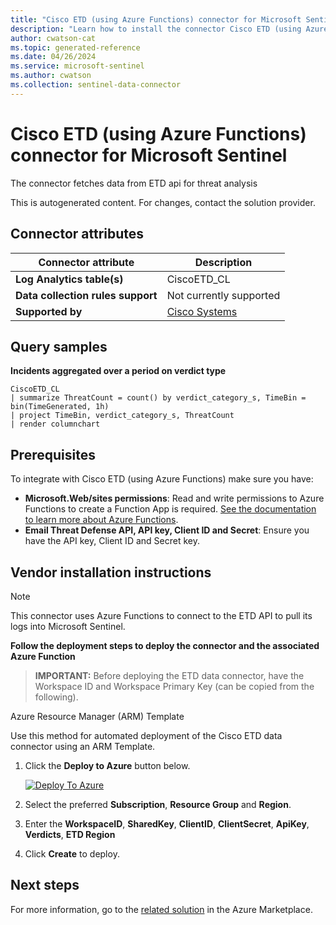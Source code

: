 ```yaml
---
title: "Cisco ETD (using Azure Functions) connector for Microsoft Sentinel"
description: "Learn how to install the connector Cisco ETD (using Azure Functions) to connect your data source to Microsoft Sentinel."
author: cwatson-cat
ms.topic: generated-reference
ms.date: 04/26/2024
ms.service: microsoft-sentinel
ms.author: cwatson
ms.collection: sentinel-data-connector
---
```


# Cisco ETD (using Azure Functions) connector for Microsoft Sentinel

The connector fetches data from ETD api for threat analysis

This is autogenerated content. For changes, contact the solution provider.

## Connector attributes

| Connector attribute | Description |
| --- | --- |
| **Log Analytics table(s)** | CiscoETD_CL<br/> |
| **Data collection rules support** | Not currently supported |
| **Supported by** | [Cisco Systems]() |

## Query samples

**Incidents aggregated over a period on verdict type**

   ```kusto
CiscoETD_CL 
   | summarize ThreatCount = count() by verdict_category_s, TimeBin = bin(TimeGenerated, 1h) 
   | project TimeBin, verdict_category_s, ThreatCount 
   | render columnchart
   ```



## Prerequisites

To integrate with Cisco ETD (using Azure Functions) make sure you have: 

- **Microsoft.Web/sites permissions**: Read and write permissions to Azure Functions to create a Function App is required. [See the documentation to learn more about Azure Functions](/azure/azure-functions/).
- **Email Threat Defense API, API key, Client ID and Secret**: Ensure you have the API key, Client ID and Secret key.


## Vendor installation instructions


> [!NOTE]
   >  This connector uses Azure Functions to connect to the ETD API to pull its logs into Microsoft Sentinel.


**Follow the deployment steps to deploy the connector and the associated Azure Function**

>**IMPORTANT:** Before deploying the ETD data connector, have the Workspace ID and Workspace Primary Key (can be copied from the following).




Azure Resource Manager (ARM) Template

Use this method for automated deployment of the Cisco ETD data connector using an ARM Template.

1. Click the **Deploy to Azure** button below. 

	[![Deploy To Azure](https://aka.ms/deploytoazurebutton)](https://aka.ms/sentinel-CiscoETD-azuredeploy)
2. Select the preferred **Subscription**, **Resource Group** and **Region**. 
3. Enter the **WorkspaceID**, **SharedKey**, **ClientID**, **ClientSecret**, **ApiKey**, **Verdicts**, **ETD Region**
4. Click **Create** to deploy.



## Next steps

For more information, go to the [related solution](https://azuremarketplace.microsoft.com/en-us/marketplace/apps/cisco.cisco-etd-sentinel?tab=Overview) in the Azure Marketplace.
